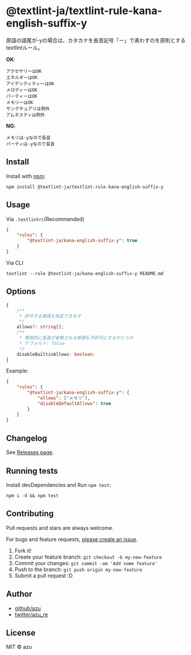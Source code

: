 # @textlint-ja/textlint-rule-kana-english-suffix-y

原語の語尾が-yの場合は、カタカナを長音記号「ー」で表わすのを原則とするtextlintルール。

**OK**:

```
アクセサリーはOK
エネルギーはOK
アイデンティティーはOK
メロディーはOK
パーティーはOK
メモリーはOK
サンクチュアリは例外
アムネスティは例外
```

**NG**:

```
メモリは-yなので長音
パーティは-yなので長音
```

## Install

Install with [npm](https://www.npmjs.com/):

    npm install @textlint-ja/textlint-rule-kana-english-suffix-y

## Usage

Via `.textlintrc`(Recommended)

```json
{
    "rules": {
        "@textlint-ja/kana-english-suffix-y": true
    }
}
```

Via CLI

```
textlint --rule @textlint-ja/kana-english-suffix-y README.md
```

## Options

```ts
{
    /**
     * 許可する単語を指定できます
     */
    allows?: string[];
    /**
     * 慣用的に長音が省略される単語も不許可にするかどうか
     * デフォルト: false
     */
    disableBuiltinAllows: boolean;
}
```

Example:

```json
{
    "rules": {
        "@textlint-ja/kana-english-suffix-y": {
            "allows": ["メモリ"],
            "disableDefaultAllows": true
        }
    }
}
```

## Changelog

See [Releases page](https://github.com/textlint-ja/textlint-rule-preset-foreign-language-writing/releases).

## Running tests

Install devDependencies and Run `npm test`:

    npm i -d && npm test

## Contributing

Pull requests and stars are always welcome.

For bugs and feature requests, [please create an issue](https://github.com/textlint-ja/textlint-rule-preset-foreign-language-writing/issues).

1. Fork it!
2. Create your feature branch: `git checkout -b my-new-feature`
3. Commit your changes: `git commit -am 'Add some feature'`
4. Push to the branch: `git push origin my-new-feature`
5. Submit a pull request :D

## Author

- [github/azu](https://github.com/azu)
- [twitter/azu_re](https://twitter.com/azu_re)

## License

MIT © azu
